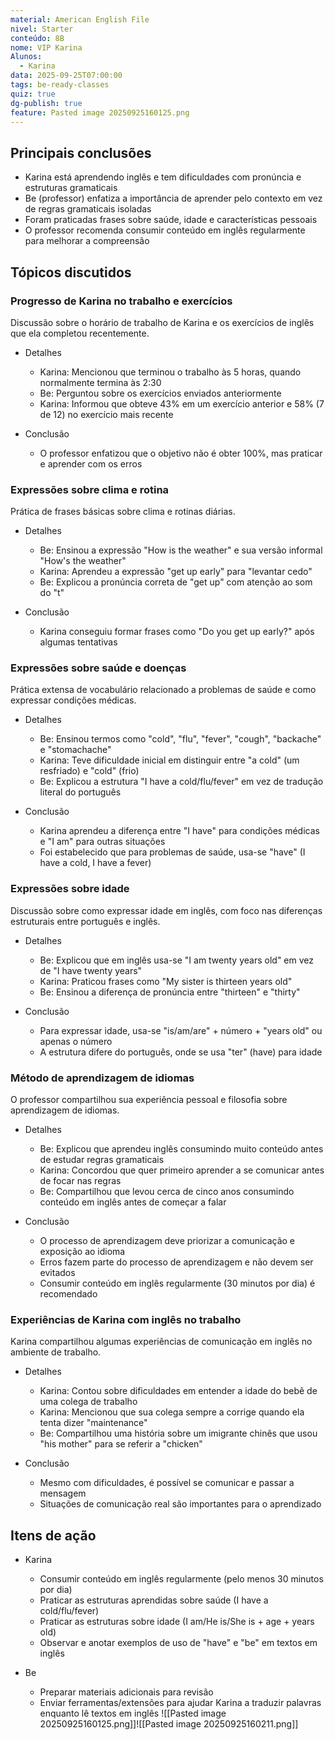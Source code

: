 ```yaml
---
material: American English File
nivel: Starter
conteúdo: 8B
nome: VIP Karina
Alunos:
  - Karina
data: 2025-09-25T07:00:00
tags: be-ready-classes
quiz: true
dg-publish: true
feature: Pasted image 20250925160125.png
---
```

## Principais conclusões

- Karina está aprendendo inglês e tem dificuldades com pronúncia e estruturas gramaticais
- Be (professor) enfatiza a importância de aprender pelo contexto em vez de regras gramaticais isoladas
- Foram praticadas frases sobre saúde, idade e características pessoais
- O professor recomenda consumir conteúdo em inglês regularmente para melhorar a compreensão

## Tópicos discutidos

### Progresso de Karina no trabalho e exercícios

Discussão sobre o horário de trabalho de Karina e os exercícios de inglês que ela completou recentemente.

- Detalhes
    
    - Karina: Mencionou que terminou o trabalho às 5 horas, quando normalmente termina às 2:30
    - Be: Perguntou sobre os exercícios enviados anteriormente
    - Karina: Informou que obteve 43% em um exercício anterior e 58% (7 de 12) no exercício mais recente
- Conclusão
    
    - O professor enfatizou que o objetivo não é obter 100%, mas praticar e aprender com os erros

### Expressões sobre clima e rotina

Prática de frases básicas sobre clima e rotinas diárias.

- Detalhes
    
    - Be: Ensinou a expressão "How is the weather" e sua versão informal "How's the weather"
    - Karina: Aprendeu a expressão "get up early" para "levantar cedo"
    - Be: Explicou a pronúncia correta de "get up" com atenção ao som do "t"
- Conclusão
    
    - Karina conseguiu formar frases como "Do you get up early?" após algumas tentativas

### Expressões sobre saúde e doenças

Prática extensa de vocabulário relacionado a problemas de saúde e como expressar condições médicas.

- Detalhes
    
    - Be: Ensinou termos como "cold", "flu", "fever", "cough", "backache" e "stomachache"
    - Karina: Teve dificuldade inicial em distinguir entre "a cold" (um resfriado) e "cold" (frio)
    - Be: Explicou a estrutura "I have a cold/flu/fever" em vez de tradução literal do português
- Conclusão
    
    - Karina aprendeu a diferença entre "I have" para condições médicas e "I am" para outras situações
    - Foi estabelecido que para problemas de saúde, usa-se "have" (I have a cold, I have a fever)

### Expressões sobre idade

Discussão sobre como expressar idade em inglês, com foco nas diferenças estruturais entre português e inglês.

- Detalhes
    
    - Be: Explicou que em inglês usa-se "I am twenty years old" em vez de "I have twenty years"
    - Karina: Praticou frases como "My sister is thirteen years old"
    - Be: Ensinou a diferença de pronúncia entre "thirteen" e "thirty"
- Conclusão
    
    - Para expressar idade, usa-se "is/am/are" + número + "years old" ou apenas o número
    - A estrutura difere do português, onde se usa "ter" (have) para idade

### Método de aprendizagem de idiomas

O professor compartilhou sua experiência pessoal e filosofia sobre aprendizagem de idiomas.

- Detalhes
    
    - Be: Explicou que aprendeu inglês consumindo muito conteúdo antes de estudar regras gramaticais
    - Karina: Concordou que quer primeiro aprender a se comunicar antes de focar nas regras
    - Be: Compartilhou que levou cerca de cinco anos consumindo conteúdo em inglês antes de começar a falar
- Conclusão
    
    - O processo de aprendizagem deve priorizar a comunicação e exposição ao idioma
    - Erros fazem parte do processo de aprendizagem e não devem ser evitados
    - Consumir conteúdo em inglês regularmente (30 minutos por dia) é recomendado

### Experiências de Karina com inglês no trabalho

Karina compartilhou algumas experiências de comunicação em inglês no ambiente de trabalho.

- Detalhes
    
    - Karina: Contou sobre dificuldades em entender a idade do bebê de uma colega de trabalho
    - Karina: Mencionou que sua colega sempre a corrige quando ela tenta dizer "maintenance"
    - Be: Compartilhou uma história sobre um imigrante chinês que usou "his mother" para se referir a "chicken"
- Conclusão
    
    - Mesmo com dificuldades, é possível se comunicar e passar a mensagem
    - Situações de comunicação real são importantes para o aprendizado

## Itens de ação

- Karina
    
    - Consumir conteúdo em inglês regularmente (pelo menos 30 minutos por dia)
    - Praticar as estruturas aprendidas sobre saúde (I have a cold/flu/fever)
    - Praticar as estruturas sobre idade (I am/He is/She is + age + years old)
    - Observar e anotar exemplos de uso de "have" e "be" em textos em inglês
- Be
    
    - Preparar materiais adicionais para revisão
    - Enviar ferramentas/extensões para ajudar Karina a traduzir palavras enquanto lê textos em inglês
![[Pasted image 20250925160125.png]]![[Pasted image 20250925160211.png]]

